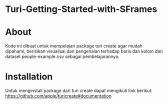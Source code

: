 # Turi-Getting-Started-with-SFrames

# About

Kode ini dibuat untuk mempelajari package turi create agar mudah dipahami, berisikan visualisai dan pengenalan terhadap baris dan kolom dari dataset people-example.csv 
sebagai pembelajarannya.

# Installation

Untuk menginstall package dari turi create dapat mengikuti link berikut: https://github.com/apple/turicreate#documentation
